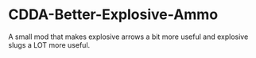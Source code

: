 # CDDA-Better-Explosive-Ammo
A small mod that makes explosive arrows a bit more useful and explosive slugs a LOT more useful.
